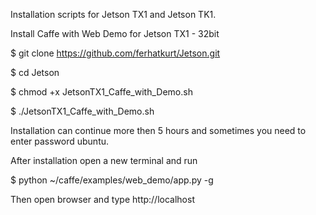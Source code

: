 Installation scripts for Jetson TX1 and Jetson TK1.

Install Caffe with Web Demo for Jetson TX1 - 32bit

$ git clone https://github.com/ferhatkurt/Jetson.git

$ cd Jetson

$ chmod +x JetsonTX1_Caffe_with_Demo.sh

$ ./JetsonTX1_Caffe_with_Demo.sh


Installation can continue more then 5 hours and sometimes you need to enter password ubuntu.

After installation open a new terminal and run 

$ python ~/caffe/examples/web_demo/app.py -g

Then open browser and type http://localhost
